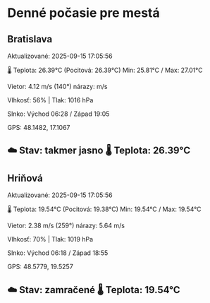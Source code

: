 ﻿# Denné počasie pre mestá

## Bratislava
Aktualizované: 2025-09-15 17:05:56

🌡️ Teplota: 26.39°C 
(Pocitová: 26.39°C)
Min: 25.81°C / Max: 27.01°C

Vietor: 4.12 m/s    (140°) 
nárazy:  m/s

Vlhkosť: 56% | Tlak: 1016 hPa

Slnko: Východ 06:28 / Západ 19:05

GPS: 48.1482, 17.1067

☁️ Stav: takmer jasno        🌡️ Teplota: 26.39°C
---

## Hriňová
Aktualizované: 2025-09-15 17:05:56

🌡️ Teplota: 19.54°C 
(Pocitová: 19.38°C)
Min: 19.54°C / Max: 19.54°C

Vietor: 2.38 m/s (259°)
nárazy: 5.64 m/s

Vlhkosť: 70% | Tlak: 1019 hPa

Slnko: Východ 06:18 / Západ 18:55

GPS: 48.5779, 19.5257

☁️ Stav: zamračené        🌡️ Teplota: 19.54°C
---
